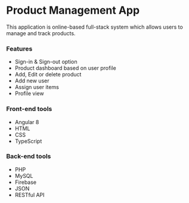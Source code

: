 # Product Management App
This application is online-based full-stack system which allows users to manage and track products.

### Features
- Sign-in & Sign-out option
- Product dashboard based on user profile
- Add, Edit or delete product
- Add new user
- Assign user items
- Profile view

### Front-end tools

- Angular 8
- HTML
- CSS
- TypeScript

### Back-end tools

- PHP
- MySQL
- Firebase
- JSON
- RESTful API
